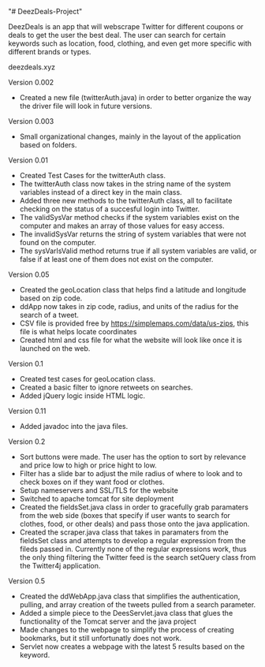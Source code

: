 "# DeezDeals-Project"

DeezDeals is an app that will webscrape Twitter for different coupons or deals to get the user the best deal. The user can search for certain keywords such as location, food, clothing, and even get more specific with different brands or types.

deezdeals.xyz

Version 0.002

- Created a new file (twitterAuth.java) in order to better organize the way the driver file will look in future versions.

Version 0.003
- Small organizational changes, mainly in the layout of the application based on folders.

Version 0.01
- Created Test Cases for the twitterAuth class.
- The twitterAuth class now takes in the string name of the system variables instead of a direct key in the main class.
- Added three new methods to the twitterAuth class, all to facilitate checking on the status of a succesful login into Twitter.
- The validSysVar method checks if the system variables exist on the computer and makes an array of those values for easy access.
- The invalidSysVar returns the string of system variables that were not found on the computer.
- The sysVarIsValid method returns true if all system variables are valid, or false if at least one of them does not exist on the computer.

Version 0.05
 - Created the geoLocation class that helps find a latitude and longitude based on zip code.
 - ddApp now takes in zip code, radius, and units of the radius for the search of a tweet.
 - CSV file is provided free by https://simplemaps.com/data/us-zips, this file is what helps locate coordinates
 - Created html and css file for what the website will look like once it is launched on the web.

Version 0.1
- Created test cases for geoLocation class.
- Created a basic filter to ignore retweets on searches.
- Added jQuery logic inside HTML logic.

Version 0.11
- Added javadoc into the java files.

Version 0.2
- Sort buttons were made. The user has the option to sort by relevance and price low to high or price hight to low.
- Filter has a slide bar to adjust the mile radius of where to look and to check boxes on if they want food or clothes.
- Setup nameservers and SSL/TLS for the website
- Switched to apache tomcat for site deployment
- Created the fieldsSet.java class in order to gracefully grab paramaters from the web side (boxes that specify if user wants to search for clothes, food, or other deals) and pass those onto the java application. 
- Created the scraper.java class that takes in paramaters from the fieldsSet class and attempts to develop a regular expression from the fileds passed in. Currently none of the regular expressions work, thus the only thing filtering the Twitter feed is the search setQuery class from the Twitter4j application.

Version 0.5
- Created the ddWebApp.java class that simplifies the authentication, pulling, and array creation of the tweets pulled from a search parameter.
- Added a simple piece to the DeesServlet.java class that glues the functionality of the Tomcat server and the java project
- Made changes to the webpage to simplify the process of creating bookmarks, but it still unfortunatly does not work.
- Servlet now creates a webpage with the latest 5 results based on the keyword. 

